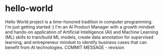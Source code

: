 # hello-world
Hello World project is a time-honored tradition in computer programming. I'm just getting started :)
I'm an AI Product Manager with a growth mindset and hands-on application of Artificial Intelligence (AI) and Machine Learning (ML) skills to train/build ML models, create data annotation for supervised learning; and entrepreneur mindset to identify business cases that can benefit from AI technologies.
COMMIT MESSAGE - revision
